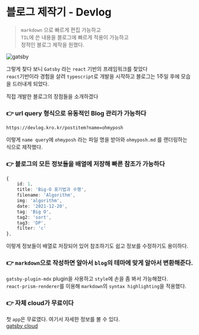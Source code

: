 # 블로그 제작기 - Devlog

> `markdown` 으로 빠르게 편집 가능하고  
> `TIL`에 쓴 내용을 블로그에 빠르게 적용이 가능하고  
> 정적인 블로그 제작을 원했다.

![gatsby](https://theme.zdassets.com/theme_assets/9381034/684b20f7da44f0965a32f1a13222f5e587b04eca.png)  

그렇게 찾다 보니 `Gatsby` 라는 `react` 기반의 프레임워크를 찾았다  
`react`기반이라 경험을 살려 `typescript`로 개발을 시작하고 블로그는 1주일 후에 모습을 드러내게 되었다.  

직접 개발한 블로그의 장점들을 소개하겠다

### 👉 url query 형식으로 유동적인 Blog 관리가 가능하다
```
https://devlog.kro.kr/postitem?name=ohmyposh
```
이렇게 `name query`에 `ohmyposh` 라는 파일 명을 받아와 
`ohmyposh.md` 를 랜더링하는 식으로 제작했다.

### 👉 블로그의 모든 정보들을 배열에 저장해 빠른 참조가 가능하다
```ts
{
    id: 1,
    title: 'Big-O 표기법과 수행',
    filename: 'Algorithm',
    img: 'algorithm',
    date: '2021-12-20',
    tag: 'Big O',
    tag2: 'sort',
    tag3: 'DP',
    filter: 'c'
},
```
이렇게 정보들이 배열로 저장되어 있어 참조하기도 쉽고 정보를 수정하기도 용이하다.

### 👉 `markdown`으로 작성하면 알아서 `blog`의 테마에 맞게 알아서 변환해준다.

`gatsby-plugin-mdx` plugin을 사용하고 `style`에 손을 좀 봐서 가능해졌다.  
`react-prism-renderer`를 이용해 `markdown`의 `syntax highlighting`을 적용했다.

### 👉 자체 cloud가 무료이다

첫 `app`은 무료였다. 여기서 자세한 정보를 볼 수 있다.  
[gatsby cloud](https://www.gatsbyjs.com/products/cloud/)








